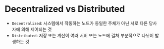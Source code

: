 # Decentralized vs Distributed

- `Decentralized`: 시스템에서 작동하는 노드가 동일한 주체가 아닌 서로 다른 당사자에 의해 제어되는 것
- `Distributed`: 저장 또는 계산이 여러 서버 또는 노드에 걸쳐 부분적으로 나뉘어 발생하는 것

<br>

